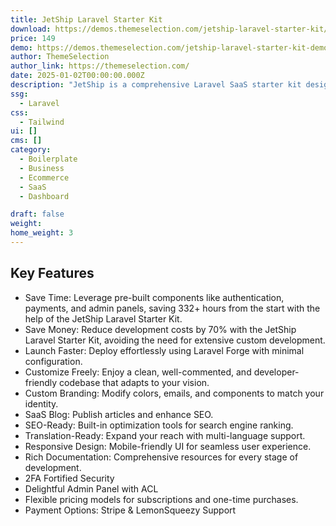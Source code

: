 ```yaml
---
title: JetShip Laravel Starter Kit
download: https://demos.themeselection.com/jetship-laravel-starter-kit/?ref=133
price: 149
demo: https://demos.themeselection.com/jetship-laravel-starter-kit-demo/
author: ThemeSelection
author_link: https://themeselection.com/
date: 2025-01-02T00:00:00.000Z
description: "JetShip is a comprehensive Laravel SaaS starter kit designed to accelerate the development and launch of subscription-based or one-time purchase SaaS applications."
ssg:
  - Laravel
css:
  - Tailwind
ui: []
cms: []
category:
  - Boilerplate
  - Business
  - Ecommerce
  - SaaS
  - Dashboard

draft: false
weight: 
home_weight: 3
---
```


## Key Features

- Save Time: Leverage pre-built components like authentication, payments, and admin panels, saving 332+ hours from the start with the help of the JetShip Laravel Starter Kit.
- Save Money: Reduce development costs by 70% with the JetShip Laravel Starter Kit, avoiding the need for extensive custom development.
- Launch Faster: Deploy effortlessly using Laravel Forge with minimal configuration.
- Customize Freely: Enjoy a clean, well-commented, and developer-friendly codebase that adapts to your vision.
- Custom Branding: Modify colors, emails, and components to match your identity.
- SaaS Blog: Publish articles and enhance SEO.
- SEO-Ready: Built-in optimization tools for search engine ranking.
- Translation-Ready: Expand your reach with multi-language support.
- Responsive Design: Mobile-friendly UI for seamless user experience.
- Rich Documentation: Comprehensive resources for every stage of development.
- 2FA Fortified Security
- Delightful Admin Panel with ACL
- Flexible pricing models for subscriptions and one-time purchases.
- Payment Options: Stripe & LemonSqueezy Support
